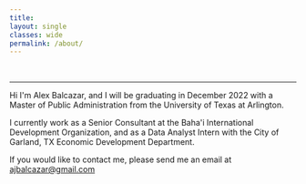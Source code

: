 ```yaml
---
title: 
layout: single
classes: wide
permalink: /about/
---
```

<br/> 

- - -

Hi I'm Alex Balcazar, and I will be graduating in December 2022 with a Master of Public Administration from the University of Texas at Arlington. 

I currently work as a Senior Consultant at the Baha'i International Development Organization, and as a Data Analyst Intern with the City of Garland, TX Economic Development Department. 

If you would like to contact me, please send me an email at ajbalcazar@gmail.com

